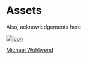 # Assets

Also, acknowledgements here

[![icon](https://github.com/mottaquikarim/gutenberg/blob/master/assets/gutenberg.png?raw=true)](https://thenounproject.com/search/?q=gutenberg&i=86670)

[Michael Wohlwend](https://thenounproject.com/michael.wohlwend/)
